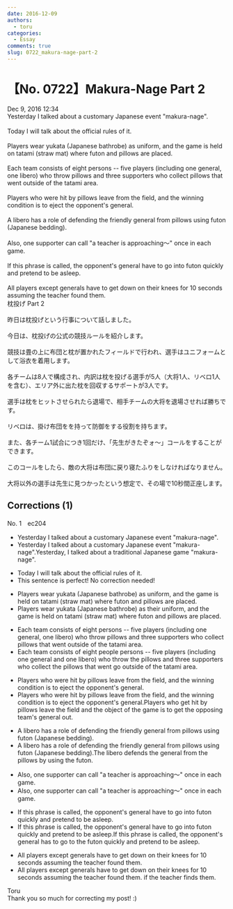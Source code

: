 ```yaml
---
date: 2016-12-09
authors:
  - toru
categories:
  - Essay
comments: true
slug: 0722_makura-nage-part-2
---
```


# 【No. 0722】Makura-Nage Part 2
<div class="date">Dec 9, 2016 12:34</div>
<div id="post"><div id="body_show_ori">
Yesterday I talked about a customary Japanese event "makura-nage".<br/><br/>Today I will talk about the official rules of it.<br/><br/>Players wear yukata (Japanese bathrobe) as uniform, and the game is held on tatami (straw mat) where futon and pillows are placed.<br/><br/>Each team consists of eight persons -- five players (including one general, one libero) who throw pillows and three supporters who collect pillows that went outside of the tatami area.<br/><br/>Players who were hit by pillows leave from the field, and the winning condition is to eject the opponent's general.<br/><br/>A libero has a role of defending the friendly general from pillows using futon (Japanese bedding).<br/><br/>Also, one supporter can call "a teacher is approaching～" once in each game.<br/><br/>If this phrase is called, the opponent's general have to go into futon quickly and pretend to be asleep.<br/><br/>All players except generals have to get down on their knees for 10 seconds assuming the teacher found them.
</div></div>

<!-- more -->

<div id="post_ja"><div id="body_show_mo">
枕投げ Part 2<br/><br/>昨日は枕投げという行事について話しました。<br/><br/>今日は、枕投げの公式の競技ルールを紹介します。<br/><br/>競技は畳の上に布団と枕が置かれたフィールドで行われ、選手はユニフォームとして浴衣を着用します。<br/><br/>各チームは8人で構成され、内訳は枕を投げる選手が5人（大将1人、リベロ1人を含む）、エリア外に出た枕を回収するサポートが3人です。<br/><br/>選手は枕をヒットさせられたら退場で、相手チームの大将を退場させれば勝ちです。<br/><br/>リベロは、掛け布団をを持って防御をする役割を持ちます。<br/><br/>また、各チーム1試合につき1回だけ、「先生がきたぞォ～」コールをすることができます。<br/><br/>このコールをしたら、敵の大将は布団に戻り寝たふりをしなければなりません。<br/><br/>大将以外の選手は先生に見つかったという想定で、その場で10秒間正座します。
</div></div>

## Corrections (1)
<div id="block"><div class="first_name"> No. 1　<span class="just_name">ec204</span></div><div id="block2">
<ul class="correction_field">
<li class="incorrect">Yesterday I talked about a customary Japanese event "makura-nage".</li>
<li class="corrected correct">
Yesterday I talked about a customary Japanese event "makura-nage".<span class="f_blue">Yesterday, I talked about a traditional Japanese game "makura-nage".</span>
</li>
</ul>
<ul class="correction_field">
<li class="incorrect">Today I will talk about the official rules of it.</li>
<li class="corrected perfect">This sentence is perfect! No correction needed!</li>
</ul>
<ul class="correction_field">
<li class="incorrect">Players wear yukata (Japanese bathrobe) as uniform, and the game is held on tatami (straw mat) where futon and pillows are placed.</li>
<li class="corrected correct">
Players wear yukata (Japanese bathrobe) as <span class="f_blue">their</span> uniform, and the game is held on tatami (straw mat) where futon and pillows are placed.
</li>
</ul>
<ul class="correction_field">
<li class="incorrect">Each team consists of eight persons -- five players (including one general, one libero) who throw pillows and three supporters who collect pillows that went outside of the tatami area.</li>
<li class="corrected correct">
Each team consists of eight <span class="f_blue">people</span> <span class="sline">persons</span> -- five players (including one general <span class="f_blue">and </span>one libero) who throw <span class="f_blue">the </span>pillows and three supporters who collect <span class="f_blue">the </span>pillows that <span class="sline">went</span> <span class="f_blue">go </span>outside of the tatami area.
</li>
</ul>
<ul class="correction_field">
<li class="incorrect">Players who were hit by pillows leave from the field, and the winning condition is to eject the opponent's general.</li>
<li class="corrected correct">
Players who were hit by pillows leave from the field, and the winning condition is to eject the opponent's general.<span class="f_blue">Players who get hit by pillows leave the field and the object of the game is to get the opposing team's general out.</span>
</li>
</ul>
<ul class="correction_field">
<li class="incorrect">A libero has a role of defending the friendly general from pillows using futon (Japanese bedding).</li>
<li class="corrected correct">
A libero has a role of defending the friendly general from pillows using futon (Japanese bedding).<span class="f_blue">The libero defends the general from the pillows by using the futon.</span>
</li>
</ul>
<ul class="correction_field">
<li class="incorrect">Also, one supporter can call "a teacher is approaching～" once in each game.</li>
<li class="corrected correct">
Also, one supporter can call "a teacher is approaching<span class="sline">～</span>" once in each game.
</li>
</ul>
<ul class="correction_field">
<li class="incorrect">If this phrase is called, the opponent's general have to go into futon quickly and pretend to be asleep.</li>
<li class="corrected correct">
If this phrase is called, the opponent's general have to go into futon quickly and pretend to be asleep.<span class="f_blue">If this phrase is called, the opponent's general has to go to the futon quickly and pretend to be asleep.</span>
</li>
</ul>
<ul class="correction_field">
<li class="incorrect">All players except generals have to get down on their knees for 10 seconds assuming the teacher found them.</li>
<li class="corrected correct">
All players except generals have to get down on their knees for 10 seconds <span class="sline">assuming the teacher found them. </span><span class="f_blue">if the teacher finds them.</span>
</li>
</ul>
</div><div class="name"><span class="just_name">Toru</span><br>
Thank you so much for correcting my post! :)
</div>
</div>
